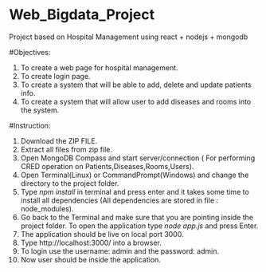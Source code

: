 # Web_Bigdata_Project
Project based on Hospital Management using react + nodejs + mongodb

#Objectives:
1. To create a web page for hospital management.
2. To create login page.
3. To create a system that will be able to add, delete and update patients info.
4. To create a system that will allow user to add diseases and rooms into the system.

#Instruction:
1. Download the ZIP FILE.
2. Extract all files from zip file.
3. Open MongoDB Compass and start server/connection ( For performing CRED operation on Patients,Diseases,Rooms,Users).
4. Open Terminal(Linux) or CommandPrompt(Windows) and change the directory to the project folder.
5. Type *npm install* in terminal and press enter and it takes some time to install all dependencies (All dependencies are stored in file : node_modules).
6. Go back to the Terminal  and make sure that you are pointing inside the project folder. To open the application type *node app.js* and press Enter.
7. The application should be live on local port 3000.
8. Type http://localhost:3000/ into a browser. 
9. To login use the username: admin and the password: admin.
10. Now user should be inside the application.
